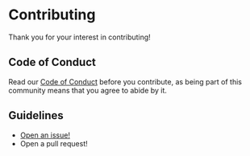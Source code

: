 # Contributing

Thank you for your interest in contributing!

## Code of Conduct

Read our [Code of Conduct](../CODE_OF_CONDUCT.md) before you contribute, as being part of this community means that you agree to abide by it.

## Guidelines

- [Open an issue!](https://github.com/kylejb/likedin/issues/new)
- Open a pull request!
